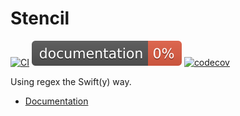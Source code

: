 # Stencil

[![CI](https://github.com/philprime/Stencil/workflows/Build,%20Lint%20&%20Test/badge.svg)](https://github.com/philprime/Stencil/actions)
[![Documentation](https://raw.githubusercontent.com/philprime/Stencil/gh-pages/badge.svg)](https://philprime.github.io/Stencil/)
[![codecov](https://codecov.io/gh/philprime/Stencil/branch/main/graph/badge.svg)](https://codecov.io/gh/philprime/Stencil)

Using regex the Swift(y) way.

* [Documentation](https://philprime.github.io/Stencil/)
